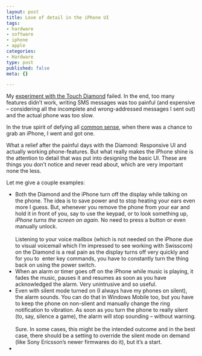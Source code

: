 ```yaml
---
layout: post
title: Love of detail in the iPhone UI
tags:
- hardware
- software
- iphone
- apple
categories:
- Hardware
type: post
published: false
meta: {}

---
```

<p>My <a href="/2008/07/what-sucks-about-the-touch-diamond/">experiment with the Touch Diamond</a> failed. In the end, too many features didn’t work, writing SMS messages was too painful (and expensive – considering all the incomplete and wrong-addressed messages I sent out) and the actual phone was too slow.</p>  <p>In the true spirit of defying all <a href="http://www.gnegg.ch/2008/06/which-phone-for-me/">common sense</a>, when there was a chance to grab an iPhone, I went and got one. </p>  <p>What a relief after the painful days with the Diamond: Responsive UI and actually working phone-features. But what really makes the iPhone shine is the attention to detail that was put into designing the basic UI. These are things you don’t notice and never read about, which are very important none the less.</p>  <p>Let me give a couple examples:</p>  <ul>   <li>Both the Diamond and the iPhone turn off the display while talking on the phone. The idea is to save power and to stop heating your ears even more I guess. But, whenever you remove the phone from your ear and hold it in front of you, say to use the keypad, or to look something up, <em>iPhone turns the screen on again. </em>No need to press a button or even manually unlock.      <br />      <br />Listening to your voice mailbox (which is not needed on the iPhone due to visual voicemail which I’m impressed to see working with Swisscom) on the Diamond is a real pain as the display turns off very quickly and for you to&#160; enter key commands, you have to constantly turn the thing back on using the power switch.</li>    <li>When an alarm or timer goes off on the iPhone while music is playing, it fades the music, pauses it and resumes as soon as you have acknowledged the alarm. Very unintrusive and so useful.</li>    <li>Even with silent mode turned on (I always have my phones on silent), the alarm sounds. You can do that in Windows Mobile too, but you have to keep the phone on non-slient and manually change the ring notification to vibration. As soon as you turn the phone to really silent (to, say, silence a game), the alarm will stop sounding – without warning.     <br />      <br />Sure. In some cases, this might be the intended outcome and in the best case, there should be a setting to override the silent mode on demand (like Sony Ericsson’s newer firmwares do it), but it’s a start.</li>    <li></li> </ul>
